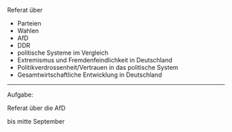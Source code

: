 Referat über

- Parteien
- Wahlen
- AfD
- DDR
- politische Systeme im Vergleich
- Extremismus und Fremdenfeindlichkeit in Deutschland
- Politikverdrossenheit/Vertrauen in das politische System
- Gesamtwirtschaftliche Entwicklung in Deutschland

---

Aufgabe:

Referat über die AfD

bis mitte September